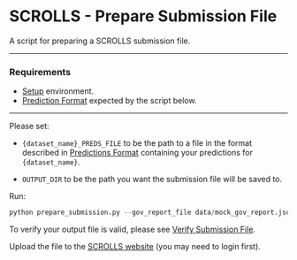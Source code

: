 # SCROLLS - Prepare Submission File

A script for preparing a SCROLLS submission file.
***

### Requirements
* [Setup](https://github.com/tau-nlp/scrolls/blob/main/evaluator/README.md#setup) environment.
* [Prediction Format](https://github.com/tau-nlp/scrolls/blob/main/evaluator/README.md#prediction-format) expected by the script below.

***

Please set:
* `{dataset_name}_PREDS_FILE` to be the path to a file in the format described in [Predictions Format](#https://github.com/tau-nlp/scrolls/blob/main/evaluator/README.md#prediction-format) containing your predictions for `{dataset_name}`.
  
* `OUTPUT_DIR` to be the path you want the submission file will be saved to.

Run:

```python
python prepare_submission.py --gov_report_file data/mock_gov_report.json --summ_screen_file data/mock_sfd.json --qmsum_file data/mock_qmsum.json --narrative_qa_file data/mock_nqa.json --qasper_file data/generated_predictions.json --quality_file data/mock_qual.json --contract_nli_file data/mock_cnli.json --output_dir submission
```

To verify your output file is valid, please see [Verify Submission File](https://github.com/tau-nlp/scrolls/blob/main/evaluator/VERIFY_SUBMISSION_FILE.md).

Upload the file to the [SCROLLS website](https://www.scrolls-benchmark.com) (you may need to login first).
